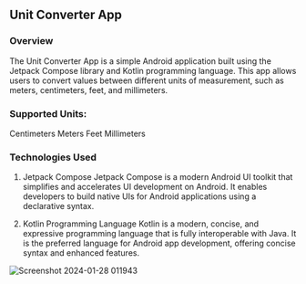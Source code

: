 ## Unit Converter App
### Overview
The Unit Converter App is a simple Android application built using the Jetpack Compose library and Kotlin programming language. 
This app allows users to convert values between different units of measurement, such as meters, centimeters, feet, and millimeters.

### Supported Units:
Centimeters
Meters
Feet
Millimeters

### Technologies Used
1. Jetpack Compose
Jetpack Compose is a modern Android UI toolkit that simplifies and accelerates UI development on Android. It enables developers to build native UIs for Android applications using a declarative syntax.

2. Kotlin Programming Language
Kotlin is a modern, concise, and expressive programming language that is fully interoperable with Java. It is the preferred language for Android app development, offering concise syntax and enhanced features.

![Screenshot 2024-01-28 011943](https://github.com/nb1023/UnitConverter-App/assets/95626173/f3b1d86d-ff7f-4020-83ad-bea8d1419f97)

